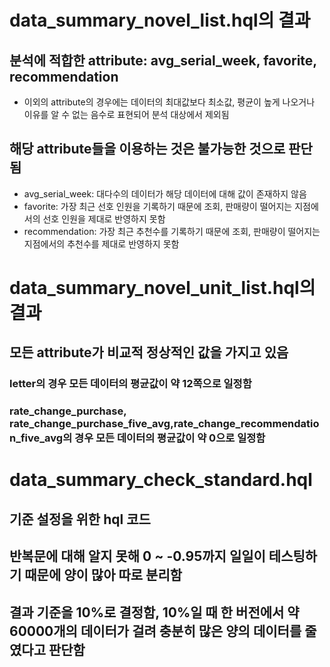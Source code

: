 # data_summary_novel_list.hql의 결과
## 분석에 적합한 attribute: avg_serial_week, favorite, recommendation
- 이외의 attribute의 경우에는 데이터의 최대값보다 최소값, 평균이 높게 나오거나 이유를 알 수 없는 음수로 표현되어 분석 대상에서 제외됨
## 해당 attribute들을 이용하는 것은 불가능한 것으로 판단됨
- avg_serial_week: 대다수의 데이터가 해당 데이터에 대해 값이 존재하지 않음
- favorite: 가장 최근 선호 인원을 기록하기 때문에 조회, 판매량이 떨어지는 지점에서의 선호 인원을 제대로 반영하지 못함
- recommendation: 가장 최근 추천수를 기록하기 때문에 조회, 판매량이 떨어지는 지점에서의 추천수를 제대로 반영하지 못함

# data_summary_novel_unit_list.hql의 결과
## 모든 attribute가 비교적 정상적인 값을 가지고 있음
### letter의 경우 모든 데이터의 평균값이 약 12쪽으로 일정함
### rate_change_purchase, rate_change_purchase_five_avg,rate_change_recommendation_five_avg의 경우 모든 데이터의 평균값이 약 0으로 일정함

# data_summary_check_standard.hql
## 기준 설정을 위한 hql 코드
## 반복문에 대해 알지 못해 0 ~ -0.95까지 일일이 테스팅하기 때문에 양이 많아 따로 분리함
## 결과 기준을 10%로 결정함, 10%일 때 한 버전에서 약 60000개의 데이터가 걸려 충분히 많은 양의 데이터를 줄였다고 판단함
